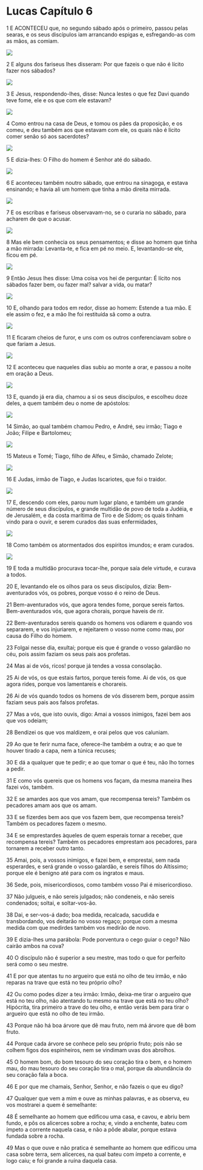 # Lucas Capítulo 6

1	E ACONTECEU que, no segundo sábado após o primeiro, passou pelas searas, e os seus discípulos iam arrancando espigas e, esfregando-as com as mãos, as comiam.

![](.img/42_Lk_06_01_RG.jpg)

2	E alguns dos fariseus lhes disseram: Por que fazeis o que não é lícito fazer nos sábados?

![](.img/42_Lk_06_02_RG.jpg)

3	E Jesus, respondendo-lhes, disse: Nunca lestes o que fez Davi quando teve fome, ele e os que com ele estavam?

![](.img/42_Lk_06_03_RG.jpg)

4	Como entrou na casa de Deus, e tomou os pães da proposição, e os comeu, e deu também aos que estavam com ele, os quais não é lícito comer senão só aos sacerdotes?

![](.img/42_Lk_06_04_RG.jpg)

5	E dizia-lhes: O Filho do homem é Senhor até do sábado.

![](.img/42_Lk_06_05_RG.jpg)

6	E aconteceu também noutro sábado, que entrou na sinagoga, e estava ensinando; e havia ali um homem que tinha a mão direita mirrada.

![](.img/42_Lk_06_06_RG.jpg)

7	E os escribas e fariseus observavam-no, se o curaria no sábado, para acharem de que o acusar.

![](.img/42_Lk_06_07_RG.jpg)

8	Mas ele bem conhecia os seus pensamentos; e disse ao homem que tinha a mão mirrada: Levanta-te, e fica em pé no meio. E, levantando-se ele, ficou em pé.

![](.img/42_Lk_06_08_RG.jpg)

9	Então Jesus lhes disse: Uma coisa vos hei de perguntar: É lícito nos sábados fazer bem, ou fazer mal? salvar a vida, ou matar?

![](.img/42_Lk_06_09_RG.jpg)

10	E, olhando para todos em redor, disse ao homem: Estende a tua mão. E ele assim o fez, e a mão lhe foi restituída sã como a outra.

![](.img/42_Lk_06_10_RG.jpg)

11	E ficaram cheios de furor, e uns com os outros conferenciavam sobre o que fariam a Jesus.

![](.img/42_Lk_06_11_RG.jpg)

12	E aconteceu que naqueles dias subiu ao monte a orar, e passou a noite em oração a Deus.

![](.img/42_Lk_06_12_RG.jpg)

13	E, quando já era dia, chamou a si os seus discípulos, e escolheu doze deles, a quem também deu o nome de apóstolos:

![](.img/42_Lk_06_13_RG.jpg)

14	Simão, ao qual também chamou Pedro, e André, seu irmão; Tiago e João; Filipe e Bartolomeu;

![](.img/42_Lk_06_14_RG.jpg)

15	Mateus e Tomé; Tiago, filho de Alfeu, e Simão, chamado Zelote;

![](.img/42_Lk_06_15_RG.jpg)

16	E Judas, irmão de Tiago, e Judas Iscariotes, que foi o traidor.

![](.img/42_Lk_06_16_RG.jpg)

17	E, descendo com eles, parou num lugar plano, e também um grande número de seus discípulos, e grande multidão de povo de toda a Judéia, e de Jerusalém, e da costa marítima de Tiro e de Sidom; os quais tinham vindo para o ouvir, e serem curados das suas enfermidades,

![](.img/42_Lk_06_17_RG.jpg)

18	Como também os atormentados dos espíritos imundos; e eram curados.

![](.img/42_Lk_06_18_RG.jpg)

19	E toda a multidão procurava tocar-lhe, porque saía dele virtude, e curava a todos.

20	E, levantando ele os olhos para os seus discípulos, dizia: Bem-aventurados vós, os pobres, porque vosso é o reino de Deus.

21	Bem-aventurados vós, que agora tendes fome, porque sereis fartos. Bem-aventurados vós, que agora chorais, porque haveis de rir.

22	Bem-aventurados sereis quando os homens vos odiarem e quando vos separarem, e vos injuriarem, e rejeitarem o vosso nome como mau, por causa do Filho do homem.

23	Folgai nesse dia, exultai; porque eis que é grande o vosso galardão no céu, pois assim faziam os seus pais aos profetas.

24	Mas ai de vós, ricos! porque já tendes a vossa consolação.

25	Ai de vós, os que estais fartos, porque tereis fome. Ai de vós, os que agora rides, porque vos lamentareis e chorareis.

26	Ai de vós quando todos os homens de vós disserem bem, porque assim faziam seus pais aos falsos profetas.

27	Mas a vós, que isto ouvis, digo: Amai a vossos inimigos, fazei bem aos que vos odeiam;

28	Bendizei os que vos maldizem, e orai pelos que vos caluniam.

29	Ao que te ferir numa face, oferece-lhe também a outra; e ao que te houver tirado a capa, nem a túnica recuses;

30	E dá a qualquer que te pedir; e ao que tomar o que é teu, não lho tornes a pedir.

31	E como vós quereis que os homens vos façam, da mesma maneira lhes fazei vós, também.

32	E se amardes aos que vos amam, que recompensa tereis? Também os pecadores amam aos que os amam.

33	E se fizerdes bem aos que vos fazem bem, que recompensa tereis? Também os pecadores fazem o mesmo.

34	E se emprestardes àqueles de quem esperais tornar a receber, que recompensa tereis? Também os pecadores emprestam aos pecadores, para tornarem a receber outro tanto.

35	Amai, pois, a vossos inimigos, e fazei bem, e emprestai, sem nada esperardes, e será grande o vosso galardão, e sereis filhos do Altíssimo; porque ele é benigno até para com os ingratos e maus.

36	Sede, pois, misericordiosos, como também vosso Pai é misericordioso.

37	Não julgueis, e não sereis julgados; não condeneis, e não sereis condenados; soltai, e soltar-vos-ão.

38	Dai, e ser-vos-á dado; boa medida, recalcada, sacudida e transbordando, vos deitarão no vosso regaço; porque com a mesma medida com que medirdes também vos medirão de novo.

39	E dizia-lhes uma parábola: Pode porventura o cego guiar o cego? Não cairão ambos na cova?

40	O discípulo não é superior a seu mestre, mas todo o que for perfeito será como o seu mestre.

41	E por que atentas tu no argueiro que está no olho de teu irmão, e não reparas na trave que está no teu próprio olho?

42	Ou como podes dizer a teu irmão: Irmão, deixa-me tirar o argueiro que está no teu olho, não atentando tu mesmo na trave que está no teu olho? Hipócrita, tira primeiro a trave do teu olho, e então verás bem para tirar o argueiro que está no olho de teu irmão.

43	Porque não há boa árvore que dê mau fruto, nem má árvore que dê bom fruto.

44	Porque cada árvore se conhece pelo seu próprio fruto; pois não se colhem figos dos espinheiros, nem se vindimam uvas dos abrolhos.

45	O homem bom, do bom tesouro do seu coração tira o bem, e o homem mau, do mau tesouro do seu coração tira o mal, porque da abundância do seu coração fala a boca.

46	E por que me chamais, Senhor, Senhor, e não fazeis o que eu digo?

47	Qualquer que vem a mim e ouve as minhas palavras, e as observa, eu vos mostrarei a quem é semelhante:

48	É semelhante ao homem que edificou uma casa, e cavou, e abriu bem fundo, e pôs os alicerces sobre a rocha; e, vindo a enchente, bateu com ímpeto a corrente naquela casa, e não a pôde abalar, porque estava fundada sobre a rocha.

49	Mas o que ouve e não pratica é semelhante ao homem que edificou uma casa sobre terra, sem alicerces, na qual bateu com ímpeto a corrente, e logo caiu; e foi grande a ruína daquela casa.

